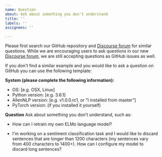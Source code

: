 ```yaml
---
name: Question
about: Ask about something you don't understand
title: ''
labels: ''
assignees: ''

---
```


Please first search our GitHub repository and [Discourse forum](https://discourse.allennlp.org/) for similar questions.  While we are encouraging users to ask questions in our new [Discourse forum](https://discourse.allennlp.org/), we are still accepting questions as GitHub issues as well.

If you don't find a similar example and you would like to ask a question on GitHub you can use the following template:

**System (please complete the following information):**
 - OS: [e.g. OSX, Linux]
 - Python version: [e.g. 3.6.1]
 - AllenNLP version: [e.g. v1.0.0.rc1, or "I installed from master"]
 - PyTorch version: (if you installed it yourself)

**Question**
Ask about something you don't understand, such as:

* How can I retrain my own ELMo language model?

* I'm working on a sentiment classification task and I would like to discard sentences that are longer than 1200 characters (my sentences vary from 400 characters to 1400+).  How can I configure my model to discard long sentences?

